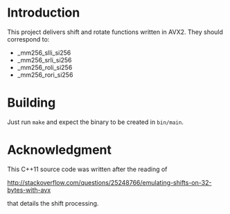 # Introduction

This project delivers shift and rotate functions written in AVX2. They should
correspond to:

- _mm256_slli_si256
- _mm256_srli_si256
- _mm256_roli_si256
- _mm256_rori_si256

# Building

Just run `make` and expect the binary to be created in `bin/main`.

# Acknowledgment

This C++11 source code was written after the reading of

http://stackoverflow.com/questions/25248766/emulating-shifts-on-32-bytes-with-avx

that details the shift processing.
